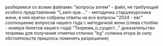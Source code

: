 разберемся со всеми файлами:
"вопросы алгем" - файл, не требующий особого представления
"1_sem-que...." - методичка старшекурсника жени, в ней кратко собраны ответы на все вопросы
"2024 - евг" соотношение вопросов нашего года с методичкой жени (слева столбик - номера билетов нашего года)
"Теорема_о_сущест..." доказательство теоремы для получения отметки отлично
"bg" солянка егора (в силу обстоятельств пришлось поменять разрешение)
